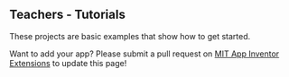 ## Teachers - Tutorials

These projects are basic examples that show how to get started.

Want to add your app? Please submit a pull request on [MIT App Inventor Extensions](http://appinventor.mit.edu/extensions/) to update this page!
